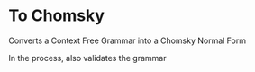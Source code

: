 # To Chomsky

Converts a Context Free Grammar into a Chomsky Normal Form

In the process, also validates the grammar